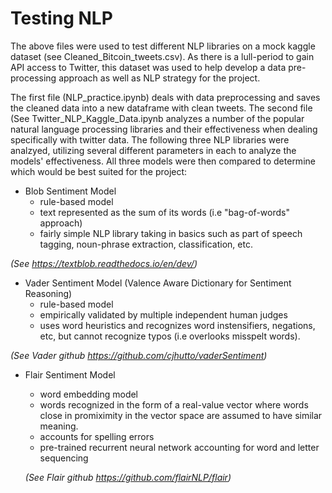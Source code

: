 # Testing NLP 

The above files were used to test different NLP libraries on a mock kaggle dataset (see Cleaned_Bitcoin_tweets.csv). As there is a lull-period to gain API access to Twitter, this dataset was used to help develop a data pre-processing approach as well as NLP strategy for the project. 

The first file (NLP_practice.ipynb) deals with data preprocessing and saves the cleaned data into a new dataframe with clean tweets. The second file (See Twitter_NLP_Kaggle_Data.ipynb analyzes a number of the popular natural language processing libraries and their effectiveness when 
dealing specifically with twitter data. The following three NLP libraries were analzyed, utilizing several different parameters in each to analyze the models' effectiveness. All three models were then compared to determine which would be best suited for the project:

- Blob Sentiment Model
   - rule-based model 
    - text represented as the sum of its words (i.e "bag-of-words" approach)
   - fairly simple NLP library taking in basics such as part of speech tagging, noun-phrase extraction, classification, etc.
   
 *(See https://textblob.readthedocs.io/en/dev/)*
   
- Vader Sentiment Model (Valence Aware Dictionary for Sentiment Reasoning)
   - rule-based model 
   - empirically validated by multiple independent human judges 
   - uses word heuristics and recognizes word instensifiers, negations, etc, but cannot recognize typos (i.e overlooks misspelt words).
 
 *(See Vader github https://github.com/cjhutto/vaderSentiment)*
   
- Flair Sentiment Model
   - word embedding model 
    - words recognized in the form of a real-value vector where words close in promiximity in the vector space are assumed to have similar meaning.
   - accounts for spelling errors
   - pre-trained recurrent neural network accounting for word and letter sequencing 
  
  *(See Flair github https://github.com/flairNLP/flair)*

